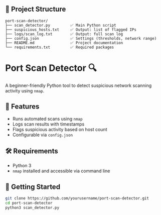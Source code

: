 ## 📁 Project Structure

```
port-scan-detector/
├── scan_detector.py         ✅ Main Python script
├── suspicious_hosts.txt     ✅ Output: list of flagged IPs
├── logs/scan_log.txt        ✅ Output: full scan log
├── config.json              ✅ Settings (thresholds, network range)
├── README.md                ✅ Project documentation
└── requirements.txt         ✅ Required packages
```

# Port Scan Detector 🔍

A beginner-friendly Python tool to detect suspicious network scanning activity using `nmap`.

## 📌 Features
- Runs automated scans using `nmap`
- Logs scan results with timestamps
- Flags suspicious activity based on host count
- Configurable via `config.json`

## 🛠 Requirements
- Python 3
- `nmap` installed and accessible via command line

## 🚀 Getting Started

```bash
git clone https://github.com/yourusername/port-scan-detector.git
cd port-scan-detector
python3 scan_detector.py

